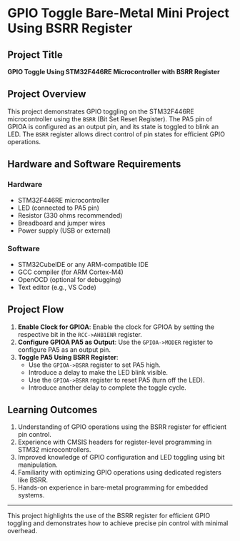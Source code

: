 # GPIO Toggle Bare-Metal Mini Project Using BSRR Register

## Project Title
**GPIO Toggle Using STM32F446RE Microcontroller with BSRR Register**

## Project Overview
This project demonstrates GPIO toggling on the STM32F446RE microcontroller using the `BSRR` (Bit Set Reset Register). The PA5 pin of GPIOA is configured as an output pin, and its state is toggled to blink an LED. The `BSRR` register allows direct control of pin states for efficient GPIO operations.

## Hardware and Software Requirements
### Hardware
- STM32F446RE microcontroller
- LED (connected to PA5 pin)
- Resistor (330 ohms recommended)
- Breadboard and jumper wires
- Power supply (USB or external)

### Software
- STM32CubeIDE or any ARM-compatible IDE
- GCC compiler (for ARM Cortex-M4)
- OpenOCD (optional for debugging)
- Text editor (e.g., VS Code)

## Project Flow
1. **Enable Clock for GPIOA**: Enable the clock for GPIOA by setting the respective bit in the `RCC->AHB1ENR` register.
2. **Configure GPIOA PA5 as Output**: Use the `GPIOA->MODER` register to configure PA5 as an output pin.
3. **Toggle PA5 Using BSRR Register**:
   - Use the `GPIOA->BSRR` register to set PA5 high.
   - Introduce a delay to make the LED blink visible.
   - Use the `GPIOA->BSRR` register to reset PA5 (turn off the LED).
   - Introduce another delay to complete the toggle cycle.

## Learning Outcomes
1. Understanding of GPIO operations using the BSRR register for efficient pin control.
2. Experience with CMSIS headers for register-level programming in STM32 microcontrollers.
3. Improved knowledge of GPIO configuration and LED toggling using bit manipulation.
4. Familiarity with optimizing GPIO operations using dedicated registers like BSRR.
5. Hands-on experience in bare-metal programming for embedded systems.

---

This project highlights the use of the BSRR register for efficient GPIO toggling and demonstrates how to achieve precise pin control with minimal overhead.
